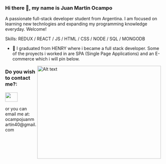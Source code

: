 ### Hi there 👋, my name is Juan Martin Ocampo



A passionate full-stack developer student from Argentina. I am focused on learning new technlogies and expanding my programming knowledge everyday. Welcome!

Skills: REDUX / REACT / JS / HTML / CSS / NODE / SQL / MONGODB

- 🔭 I graduated from HENRY where i became a full stack developer.
Some of the proyects i worked in are SPA (Single Page Applications) and an E-commerce which i will pin below.







<img src="https://www.pngkey.com/png/full/162-1627423_mas-software-engineer-hob-vacancy-computer-engineer-cartoon.png" alt="Alt text"   align= right height="300" width="400" title="Optional title">







<h3 align="left">Do you wish to contact me?:</h3>
<p align="left">
 

 <a href="https://www.linkedin.com/in/juan-martin-ocampo/" target="blank"><img align="center" src="https://cdn.jsdelivr.net/npm/simple-icons@3.0.1/icons/linkedin.svg" alt="" height="30" width="40" /></a>
 </p>
or you can email me at:
 ocampojuanmartin40@gmail.com
